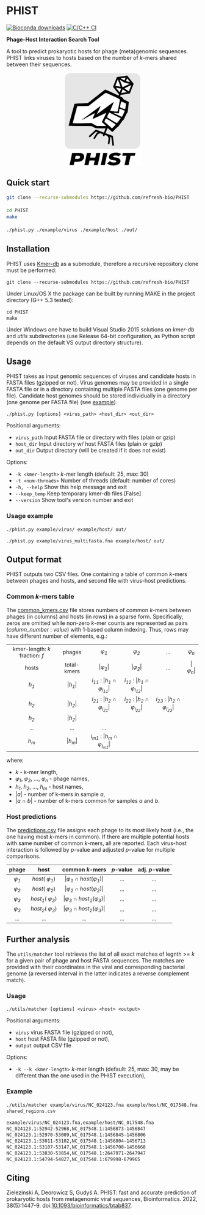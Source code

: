 # PHIST
[![Bioconda downloads](https://img.shields.io/conda/dn/bioconda/phist.svg?style=flag&label=Bioconda%20downloads)](https://anaconda.org/bioconda/phist)
[![C/C++ CI](https://github.com/refresh-bio/PHIST/workflows/C/C++%20CI/badge.svg)](https://github.com/refresh-bio/PHIST/actions)


**Phage-Host Interaction Search Tool**

A tool to predict prokaryotic hosts for phage (meta)genomic sequences. PHIST links viruses to hosts based on the number of *k*-mers shared between their sequences.

<p align="center"><img src="phist_logo.png" width="200"></p>

## Quick start
```bash
git clone --recurse-submodules https://github.com/refresh-bio/PHIST

cd PHIST
make

./phist.py ./example/virus ./example/host ./out/

```

## Installation

PHIST uses [Kmer-db](https://github.com/refresh-bio/kmer-db) as a submodule, therefore a recursive repository clone must be performed:
```
git clone --recurse-submodules https://github.com/refresh-bio/PHIST
```
Under Linux/OS X the package can be built by running MAKE in the project directory (G++ 5.3 tested):
```
cd PHIST
make
```
Under Windows one have to build Visual Studio 2015 solutions on *kmer-db* and *utils* subdirectories (use Release 64-bit configuration, as Python script depends on the default VS output directory structure).

## Usage

PHIST takes as input genomic sequences of viruses and candidate hosts in FASTA files (gzipped or not). Virus genomes may be provided in a single FASTA file or in a directory containing multiple FASTA files (one genome per file). Candidate host genomes should be stored individually in a directory (one genome per FASTA file) (see [example](./example/)).

```
./phist.py [options] <virus_path> <host_dir> <out_dir>
```

Positional arguments:
  * `virus_path`         Input FASTA file or directory with files (plain or gzip)
  * `host_dir`          Input directory w/ host FASTA files (plain or gzip)
  * `out_dir`           Output directory (will be created if it does not exist)

Options:
* `-k <kmer-length>`   *k*-mer length (default: 25, max: 30)
* `-t <num-threads>`  Number of threads (default: number of cores)
* `-h, --help`             Show this help message and exit
* `--keep_temp`         Keep temporary kmer-db files [False]
* `--version`              Show tool's version number and exit


### Usage example

```
./phist.py example/virus/ example/host/ out/ 
```

```
./phist.py example/virus_multifasta.fna example/host/ out/
```

## Output format

PHIST outputs two CSV files. One containing a table of common *k*-mers between phages and hosts, and second file with virus-host predictions.


### Common *k*-mers table

The [common_kmers.csv](./example/common_kmers.csv) file stores numbers of common *k*-mers between phages (in columns) and hosts (in rows) in a sparse form. Specifically, zeros are omitted while non-zero *k*-mer counts are represented as pairs (*column_number* : *value*) with 1-based column indexing. Thus, rows may have different number of elements, e.g.:

| 									| 								| 					| 				|		|			|	
| :---: 							| :---: 						| :---: 			| :---:			| :---:	|  :---:	| 
| kmer-length: *k* fraction: *f* 	| phages 					| *&phi;<sub>1</sub>*					| *&phi;<sub>2</sub>* | ... 	|  *&phi;<sub>n</sub>* |
| hosts 					| total-kmers 					| &#124;*&phi;<sub>1</sub>*&#124;		| &#124;*&phi;<sub>2</sub>*&#124; 	| ... 	|  &#124;*&phi;<sub>n</sub>*&#124; |
| *h<sub>1</sub>* 					| &#124;*h<sub>1</sub>*&#124;	| *i<sub>11</sub>* : &#124;*h<sub>1</sub> &cap; &phi;<sub>i<sub>11</sub></sub>*&#124;	| *i<sub>12</sub>* : &#124;*h<sub>1</sub> &cap; &phi;<sub>i<sub>12</sub></sub>*&#124; | ||
| *h<sub>2</sub>* 					| &#124;*h<sub>2</sub>*&#124;	| *i<sub>21</sub>* : &#124;*h<sub>2</sub> &cap; &phi;<sub>i<sub>21</sub></sub>*&#124;	| *i<sub>22</sub>* : &#124;*h<sub>2</sub> &cap; &phi;<sub>i<sub>22</sub></sub>*&#124; 	| *i<sub>23</sub>* : &#124;*h<sub>2</sub> &cap; &phi;<sub>i<sub>23</sub></sub>*&#124;  	| |   
| *h<sub>2</sub>* 					| &#124;*h<sub>2</sub>*&#124;	| ||||
| ... 								| ...							| ... ||||
| *h<sub>m</sub>* 					| &#124;*h<sub>m</sub>*&#124;	| *i<sub>m1</sub>* : &#124;*h<sub>m</sub> &cap; &phi;<sub>i<sub>m1</sub></sub>*&#124;	| |||

where:
* *k* - k-mer length,
* *&phi;<sub>1</sub>*, *&phi;<sub>2</sub>*,  ...,   *&phi;<sub>n</sub>* - phage names,
* *h<sub>1</sub>*, *h<sub>2</sub>*,  ...,   *h<sub>m</sub>* - host names,
* &#124;*a*&#124; - number of k-mers in sample *a*,
* &#124;*a &cap; b*&#124; - number of k-mers common for samples *a* and *b*.


### Host predictions

The [predictions.csv](./example/predictions.csv) file assigns each phage to its most likely host (i.e., the one having most *k*-mers in common). If there are multiple potential hosts with same number of common *k*-mers, all are reported. Each virus-host interaction is followed by *p*-value and adjusted *p*-value for multiple comparisons.

| 	phage								      | 		host						| 	common *k*-mers				| 	*p*-value			|	adj. *p*-value	|				
| :---: 							       | :---: 						| :---: 			           | :---:			     | :---:	 	       | 
|  *&phi;<sub>1</sub>*   | *host*( *&phi;<sub>1</sub>*) | &#124;*&phi;<sub>1</sub>* &cap; *host*(*&phi;<sub>1</sub>*)&#124; | ... | ... |
|  *&phi;<sub>2</sub>*   | *host*( *&phi;<sub>2</sub>*) | &#124;*&phi;<sub>2</sub>* &cap; *host*(*&phi;<sub>2</sub>*)&#124; | ... | ... |
|  *&phi;<sub>3</sub>*   | *host<sub>1</sub>*( *&phi;<sub>3</sub>*) | &#124;*&phi;<sub>3</sub>* &cap; *host<sub>1</sub>*(*&phi;<sub>3</sub>*)&#124; | ... | ... |
|  *&phi;<sub>3</sub>*   | *host<sub>2</sub>*( *&phi;<sub>3</sub>*) | &#124;*&phi;<sub>3</sub>* &cap; *host<sub>2</sub>*(*&phi;<sub>3</sub>*)&#124; | ... | ... |
| ... | ... | ... | ... | ... | ... |


## Further analysis

The `utils/matcher` tool retrieves the list of all exact matches of legnth >= *k* for a given pair of phage and host FASTA sequences. The matches are provided with their coordinates in the viral and corresponding bacterial genome (a reversed interval in the latter indicates a reverse complement match).

### Usage

```
./utils/matcher [options] <virus> <host> <output>
```

Positional arguments:
  * `virus`             virus FASTA file (gzipped or not),
  * `host`              host FASTA file (gzipped or not),
  * `output`            output CSV file

Options:
* `-k --k <kmer-length>`   *k*-mer length (default: 25, max: 30, may be different than the one used in the PHIST execution),


### Example

```
./utils/matcher example/virus/NC_024123.fna example/host/NC_017548.fna shared_regions.csv
```


```
example/virus/NC_024123.fna,example/host/NC_017548.fna
NC_024123.1:52942-52968,NC_017548.1:1456873-1456847
NC_024123.1:52970-53009,NC_017548.1:1456845-1456806
NC_024123.1:53011-53102,NC_017548.1:1456804-1456713
NC_024123.1:53107-53147,NC_017548.1:1456708-1456668
NC_024123.1:53830-53854,NC_017548.1:2647971-2647947
NC_024123.1:54794-54827,NC_017548.1:679998-679965
```


## Citing
Zielezinski A, Deorowicz S, Gudyś A. PHIST: fast and accurate prediction of prokaryotic hosts from metagenomic viral sequences, Bioinformatics. 2022, 38(5):1447-9. doi:[10.1093/bioinformatics/btab837](https://doi.org/10.1093/bioinformatics/btab837).